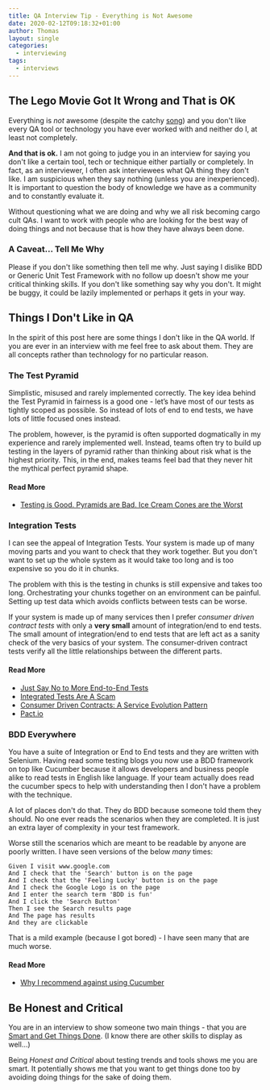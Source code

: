 ```yaml
---
title: QA Interview Tip - Everything is Not Awesome
date: 2020-02-12T09:18:32+01:00
author: Thomas
layout: single
categories:
  - interviewing
tags:
  - interviews
---
```

## The Lego Movie Got It Wrong and That is OK

Everything is _not_ awesome (despite the catchy [song](https://www.youtube.com/watch?v=9cQgQIMlwWw)) and you don't like every QA tool or technology you have ever worked with and neither do I, at least not completely.

__And that is ok.__ I am not going to judge you in an interview for saying you don't like a certain tool, tech or technique either partially or completely. In fact, as an interviewer, I often ask interviewees what QA thing they don't like. I am suspicious when they say nothing (unless you are inexperienced). It is important to question the body of knowledge we have as a community and to constantly evaluate it.

Without questioning what we are doing and why we all risk becoming cargo cult QAs. I want to work with people who are looking for the best way of doing things and not because that is how they have always been done.

### A Caveat... Tell Me Why

Please if you don't like something then tell me why. Just saying I dislike BDD or Generic Unit Test Framework with no follow up doesn't show me your critical thinking skills. If you don't like something say why you don't. It might be buggy, it could be lazily implemented or perhaps it gets in your way.

## Things I Don't Like in QA

In the spirit of this post here are some things I don't like in the QA world. If you are ever in an interview with me feel free to ask about them. They are all concepts rather than technology for no particular reason.

### The Test Pyramid

Simplistic, misused and rarely implemented correctly. The key idea behind the Test Pyramid in fairness is a good one - let’s have most of our tests as tightly scoped as possible. So instead of lots of end to end tests, we have lots of little focused ones instead.

The problem, however, is the pyramid is often supported dogmatically in my experience and rarely implemented well. Instead, teams often try to build up testing in the layers of pyramid rather than thinking about risk what is the highest priority. This, in the end, makes teams feel bad that they never hit the mythical perfect pyramid shape.

#### Read More

* [Testing is Good. Pyramids are Bad. Ice Cream Cones are the Worst](https://medium.com/@fistsOfReason/testing-is-good-pyramids-are-bad-ice-cream-cones-are-the-worst-ad94b9b2f05f)

### Integration Tests

I can see the appeal of Integration Tests. Your system is made up of many moving parts and you want to check that they work together. But you don't want to set up the whole system as it would take too long and is too expensive so you do it in chunks.

The problem with this is the testing in chunks is still expensive and takes too long. Orchestrating your chunks together on an environment can be painful. Setting up test data which avoids conflicts between tests can be worse.

If your system is made up of many services then I prefer _consumer driven contract tests_ with only a __very small__ amount of integration/end to end tests. The small amount of integration/end to end tests that are left act as a sanity check of the very basics of your system. The consumer-driven contract tests verify all the little relationships between the different parts.

#### Read More

* [Just Say No to More End-to-End Tests](https://testing.googleblog.com/2015/04/just-say-no-to-more-end-to-end-tests.html)
* [Integrated Tests Are A Scam](https://blog.thecodewhisperer.com/permalink/integrated-tests-are-a-scam)
* [Consumer Driven Contracts: A Service Evolution Pattern](https://martinfowler.com/articles/consumerDrivenContracts.html)
* [Pact.io](https://pact.io/)


### BDD Everywhere

You have a suite of Integration or End to End tests and they are written with Selenium. Having read some testing blogs you now use a BDD framework on top like Cucumber because it allows developers and business people alike to read tests in English like language. If your team actually does read the cucumber specs to help with understanding then I don't have a problem with the technique.

A lot of places don't do that. They do BDD because someone told them they should. No one ever reads the scenarios when they are completed. It is just an extra layer of complexity in your test framework.

Worse still the scenarios which are meant to be readable by anyone are poorly written. I have seen versions of the below _many_ times:

```
Given I visit www.google.com
And I check that the 'Search' button is on the page
And I check that the 'Feeling Lucky' button is on the page
And I check the Google Logo is on the page
And I enter the search term 'BDD is fun'
And I click the 'Search Button'
Then I see the Search results page
And The page has results
And they are clickable
```
That is a mild example (because I got bored) - I have seen many that are much worse.

#### Read More

* [Why I recommend against using Cucumber](https://www.codewithjason.com/recommend-against-cucumber/)

## Be Honest and Critical
You are in an interview to show someone two main things - that you are [Smart and Get Things Done](https://www.joelonsoftware.com/2006/10/25/the-guerrilla-guide-to-interviewing-version-30/). (I know there are other skills to display as well...)

Being _Honest and Critical_ about testing trends and tools shows me you are smart. It potentially shows me that you want to get things done too by avoiding doing things for the sake of doing them.